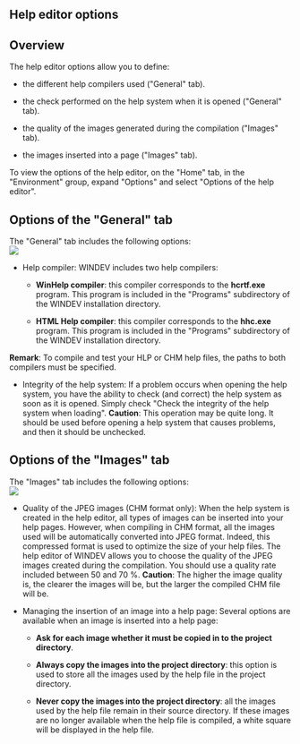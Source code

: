 


## Help editor options
			



<a name="NOTE1"></a>
<a name="NOTE1_1"></a>


## Overview
<a name="overview_ELTTEXTE000131"></a>
The help editor options allow you to define:

- the different help compilers used ("General" tab).

- the check performed on the help system when it is opened ("General" tab).

- the quality of the images generated during the compilation ("Images" tab).

- the images inserted into a page ("Images" tab).




To view the options of the help editor, on the "Home" tab, in the "Environment" group, expand "Options" and select "Options of the help editor".

<a name="NOTE2"></a>
<a name="NOTE2_1"></a>


## Options of the "General" tab
<a name="options_the_general_tab_ELTTEXTE000155"></a>
The "General" tab includes the following options: <br>![](https://doc.pcsoft.fr/en-US/images/image.awp?langid=3&name=option_editeur_aide%20-%20HC%20N%B0001.gif&type=thumb)


- Help compiler: WINDEV includes two help compilers:

	- **WinHelp compiler**: this compiler corresponds to the **hcrtf.exe** program. This program is included in the "Programs" subdirectory of the WINDEV installation directory.

	- **HTML Help compiler**: this compiler corresponds to the **hhc.exe** program. This program is included in the "Programs" subdirectory of the WINDEV installation directory.


 **Remark**: To compile and test your HLP or CHM help files, the paths to both compilers must be specified.

- Integrity of the help system: If a problem occurs when opening the help system, you have the ability to check (and correct) the help system as soon as it is opened. Simply check "Check the integrity of the help system when loading".
	**Caution**: This operation may be quite long. It should be used before opening a help system that causes problems, and then it should be unchecked.




<a name="NOTE4"></a>
<a name="NOTE4_1"></a>


## Options of the "Images" tab
<a name="options_the_images_tab_ELTTEXTE000179"></a>
The "Images" tab includes the following options: <br>![](https://doc.pcsoft.fr/en-US/images/image.awp?langid=3&name=option_editeur_aide%20-%20HC%20N%B0002.gif&type=thumb)


- Quality of the JPEG images (CHM format only): When the help system is created in the help editor, all types of images can be inserted into your help pages. However, when compiling in CHM format, all the images used will be automatically converted into JPEG format. Indeed, this compressed format is used to optimize the size of your help files.
	The help editor of WINDEV allows you to choose the quality of the JPEG images created during the compilation.
	You should use a quality rate included between 50 and 70 %.
	**Caution**: The higher the image quality is, the clearer the images will be, but the larger the compiled CHM file will be.

- Managing the insertion of an image into a help page: Several options are available when an image is inserted into a help page: 

	- **Ask for each image whether it must be copied in to the project directory**.

	- **Always copy the images into the project directory**: this option is used to store all the images used by the help file in the project directory.

	- **Never copy the images into the project directory**:  all the images used by the help file remain in their source directory. If these images are no longer available when the help file is compiled, a white square will be displayed in the help file.









